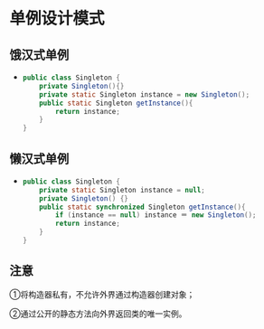 # 单例设计模式

##  饿汉式单例

* ```java
  public class Singleton {
      private Singleton(){}
      private static Singleton instance = new Singleton();
      public static Singleton getInstance(){
          return instance;
      }
  }
  ```

##     懒汉式单例

* ```java
  public class Singleton {
      private static Singleton instance = null;
      private Singleton() {}
      public static synchronized Singleton getInstance(){
          if (instance == null) instance ＝ new Singleton();
          return instance;
      }
  }
  
  ```

## 注意

①将构造器私有，不允许外界通过构造器创建对象；

②通过公开的静态方法向外界返回类的唯一实例。
